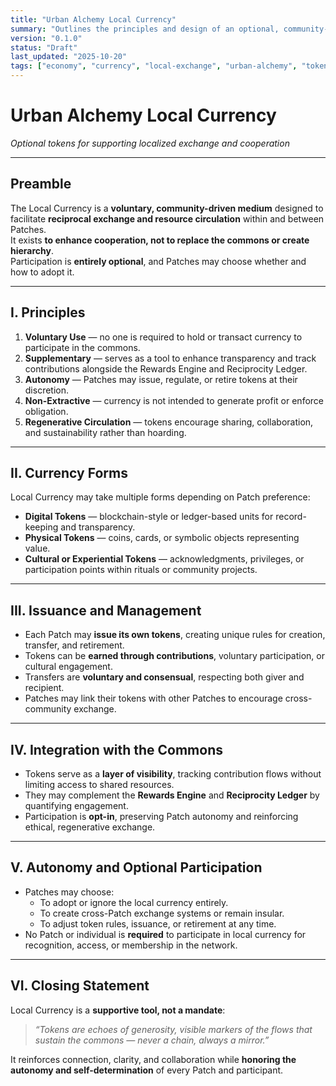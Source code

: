 ```yaml
---
title: "Urban Alchemy Local Currency"
summary: "Outlines the principles and design of an optional, community-driven token system to support localized exchange within the Urban Alchemy network."
version: "0.1.0"
status: "Draft"
last_updated: "2025-10-20"
tags: ["economy", "currency", "local-exchange", "urban-alchemy", "token", "autonomy"]
---
```


# Urban Alchemy Local Currency  
*Optional tokens for supporting localized exchange and cooperation*

---

## Preamble

The Local Currency is a **voluntary, community-driven medium** designed to facilitate **reciprocal exchange and resource circulation** within and between Patches.  
It exists **to enhance cooperation, not to replace the commons or create hierarchy**.  
Participation is **entirely optional**, and Patches may choose whether and how to adopt it.

---

## I. Principles

1. **Voluntary Use** — no one is required to hold or transact currency to participate in the commons.  
2. **Supplementary** — serves as a tool to enhance transparency and track contributions alongside the Rewards Engine and Reciprocity Ledger.  
3. **Autonomy** — Patches may issue, regulate, or retire tokens at their discretion.  
4. **Non-Extractive** — currency is not intended to generate profit or enforce obligation.  
5. **Regenerative Circulation** — tokens encourage sharing, collaboration, and sustainability rather than hoarding.

---

## II. Currency Forms

Local Currency may take multiple forms depending on Patch preference:

- **Digital Tokens** — blockchain-style or ledger-based units for record-keeping and transparency.  
- **Physical Tokens** — coins, cards, or symbolic objects representing value.  
- **Cultural or Experiential Tokens** — acknowledgments, privileges, or participation points within rituals or community projects.  

---

## III. Issuance and Management

- Each Patch may **issue its own tokens**, creating unique rules for creation, transfer, and retirement.  
- Tokens can be **earned through contributions**, voluntary participation, or cultural engagement.  
- Transfers are **voluntary and consensual**, respecting both giver and recipient.  
- Patches may link their tokens with other Patches to encourage cross-community exchange.

---

## IV. Integration with the Commons

- Tokens serve as a **layer of visibility**, tracking contribution flows without limiting access to shared resources.  
- They may complement the **Rewards Engine** and **Reciprocity Ledger** by quantifying engagement.  
- Participation is **opt-in**, preserving Patch autonomy and reinforcing ethical, regenerative exchange.

---

## V. Autonomy and Optional Participation

- Patches may choose:  
  - To adopt or ignore the local currency entirely.  
  - To create cross-Patch exchange systems or remain insular.  
  - To adjust token rules, issuance, or retirement at any time.  
- No Patch or individual is **required** to participate in local currency for recognition, access, or membership in the network.

---

## VI. Closing Statement

Local Currency is a **supportive tool, not a mandate**:  

> *“Tokens are echoes of generosity, visible markers of the flows that sustain the commons — never a chain, always a mirror.”*  

It reinforces connection, clarity, and collaboration while **honoring the autonomy and self-determination** of every Patch and participant.
